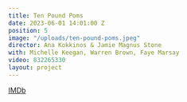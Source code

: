 ```yaml
---
title: Ten Pound Poms
date: 2023-06-01 14:01:00 Z
position: 5
image: "/uploads/ten-pound-poms.jpeg"
director: Ana Kokkinos & Jamie Magnus Stone
with: Michelle Keegan, Warren Brown, Faye Marsay
video: 832265330
layout: project
---
```


[IMDb](https://www.imdb.com/title/tt20318226/?ref_=nv_sr_srsg_0_tt_8_nm_0_q_ten%2520pound%2520)